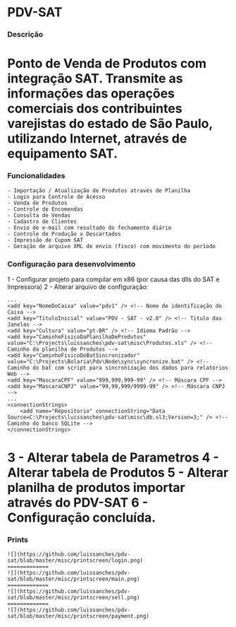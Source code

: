 # PDV-SAT

### Descrição ###
Ponto de Venda de Produtos com integração SAT.
Transmite as informações das operações comerciais dos contribuintes varejistas do estado de São Paulo,
utilizando Internet, através de equipamento SAT.
=============

### Funcionalidades ###
```
- Importação / Atualização de Produtos através de Planilha 
- Login para Controle de Acesso
- Venda de Produtos
- Controle de Encomendas
- Consulta de Vendas
- Cadastro de Clientes
- Envio de e-mail com resultado do fechamento diário
- Controle de Produção x Descartados
- Impressão de Cupom SAT
- Geração de arquivo XML de envio (fisco) com movimento do período
```


### Configuração para desenvolvimento ###
1 - Configurar projeto para compilar em x86 (por causa das dlls do SAT e Impressora)
2 - Alterar arquivo de configuração: 
```
...
<add key="NomeDoCaixa" value="pdv1" /> <!-- Nome de identificação do Caixa -->
<add key="TituloInicial" value="PDV - SAT - v2.0" /> <!-- Titulo das Janelas -->
<add key="Cultura" value="pt-BR" /> <!-- Idioma Padrão -->
<add key="CaminhoFisicoDaPlanilhaDeProdutos" value="C:\Projects\luissanches\pdv-sat\misc\Produtos.xls" /> <!-- Caminho da planilha de Produtos -->
<add key="CaminhoFisicoDoBatSincronizador" value="C:\Projects\Bolaria\Pdv\Node\sync\syncronize.bat" /> <!-- Caminho do bat com script para sincronização dos dados para relatórios Web -->
<add key="MascaraCPF" value="999,999,999-99" /> <!-- Máscara CPF -->
<add key="MascaraCNPJ" value="99,99,999/9999-99" /> <!-- Máscara CNPJ -->
...
<connectionStrings>
	<add name="Repositorio" connectionString="Data Source=C:\Projects\luissanches\pdv-sat\misc\db.sl3;Version=3;" /> <!-- Caminho do banco SQLite -->
</connectionStrings>
```

3 - Alterar tabela de Parametros
4 - Alterar tabela de Produtos
5 - Alterar planilha de produtos importar através do PDV-SAT
6 - Configuração concluída.
=============

### Prints ###
```
![](https://github.com/luissanches/pdv-sat/blob/master/misc/printscreen/login.png)
=============
![](https://github.com/luissanches/pdv-sat/blob/master/misc/printscreen/main.png)
=============
![](https://github.com/luissanches/pdv-sat/blob/master/misc/printscreen/sell.png)
=============
![](https://github.com/luissanches/pdv-sat/blob/master/misc/printscreen/payment.png)
```